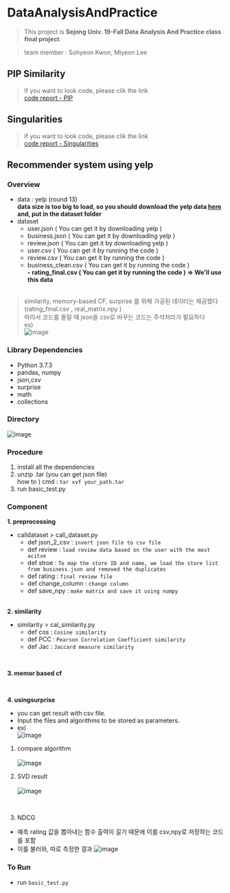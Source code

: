 # DataAnalysisAndPractice
> This project is  **Sejong Univ. 19-Fall Data Analysis And Practice class final project**.

> team member : Sohyeon Kwon, Miyeon Lee


## PIP Similarity 
> If you want to look code, please clik the link <br>
[code report - PIP](https://iammiori.github.io/DataAnalysisAndPractice/FinalProject/PIP/yelp_PIP.html)

## Singularities
> If you want to look code, please clik the link <br>
[code report - Singularities](https://iammiori.github.io/DataAnalysisAndPractice/FinalProject/Singularity/FinalTerm_Singularities.html)

## Recommender system using yelp


### Overview

- data : yelp (round 13) <br>
**data size is too big to load, so you should download the yelp data [here](https://www.yelp.com/dataset) and, put in the dataset folder**
- dataset 
  - user.json ( You can get it by downloading yelp )
  - business.json ( You can get it by downloading yelp )
  - review.json ( You can get it by downloading yelp )
  - user.csv ( You can get it by running the code )
  - review.csv ( You can get it by running the code )
  - business_clean.csv ( You can get it by running the code )  
  **- rating_final.csv ( You can get it by running the code )** **=> We'll use this data**  
  <br>
> similarity, memory-based CF, surprise 를 위해 가공된 데이터는 제공했다 (rating_final.csv , real_matrix.npy ) <br>
  따라서 코드를 돌릴 때 json을 csv로 바꾸는 코드는 주석처리가 필요하다
  <br> ex) <br>![image](https://user-images.githubusercontent.com/46439995/70145217-ec3c0d80-16e2-11ea-9aef-37b5f01e0abd.png)


### Library Dependencies
- Python 3.7.3
- pandas, numpy
- json,csv
- surprise
- math
- collections



### Directory
![image](https://user-images.githubusercontent.com/46439995/70844467-c8b45800-1e84-11ea-879b-38ead74872f1.png)




### Procedure
1. install all the dependencies
2. unzip .tar (you can get json file)
<br> how to ) cmd : `tar xvf your_path.tar`
3. run basic_test.py



### Component
**1. preprocessing**
- calldataset > call_dataset.py
  - def json_2_csv : `invert json file to csv file`
  - def review : `load review data based on the user with the most acitve`
  - def stroe : `To map the store ID and name, we load the store list from business.json and removed the duplicates `
  - def rating : `final review file`
  - def change_column : `change column`
  - def save_npy : `make matrix and save it using numpy`
  <br>
**2. similarity**
- similarity > cal_similarity.py
  - def cos : `Cosine similarity`
  - def PCC : `Pearson Correlation Coefficient similarity`
  - def Jac : `Jaccard measure similarity`
<br>

**3. memor based cf**

<br>

**4. usingsurprise**
- you can get result with csv file.
- Input the files and algorithms to be stored as parameters.
- ex)<br>
![image](https://user-images.githubusercontent.com/46439995/70629768-d8a61f00-1c6d-11ea-8ea3-a0a28557125d.png)


1. compare algorithm <br><br>
![image](https://user-images.githubusercontent.com/46439995/70629672-b2807f00-1c6d-11ea-86c1-127b7bdd91c4.png)

2. SVD result <br><br>
![image](https://user-images.githubusercontent.com/46439995/70629737-c926d600-1c6d-11ea-89bd-6f40a72efc6c.png)
<br>

3. NDCG
- 예측 rating 값을 뽑아내는 함수 출력이 길기 때문에 이를 csv,npy로 저장하는 코드를 포함
- 이를 불러와, 따로 측정한 결과
![image](https://user-images.githubusercontent.com/46439995/70643950-50cc0f00-1c85-11ea-8b7c-2dc71d9e98f3.png)

  
  
  
  
  
### To Run
- run `basic_test.py`  
